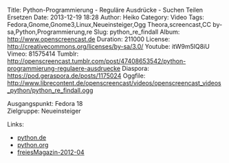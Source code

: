 Title: Python-Programmierung - Reguläre Ausdrücke - Suchen Teilen Ersetzen
Date: 2013-12-19 18:28
Author: Heiko
Category: Video
Tags: Fedora,Gnome,Gnome3,Linux,Neueinsteiger,Ogg Theora,screencast,CC by-sa,Python,Programmierung,re
Slug: python_re_findall
Album: http://www.openscreencast.de
Duration: 211000
License: http://creativecommons.org/licenses/by-sa/3.0/
Youtube: itW9m5lQ8iU
Vimeo: 81575414
Tumblr: http://openscreencast.tumblr.com/post/47408653542/python-programmierung-regulaere-ausdruecke
Diaspora: https://pod.geraspora.de/posts/1175024
Oggfile: http://www.librecontent.de/openscreencast/videos/openscreencast_videos_python/python_re_findall.ogg

Ausgangspunkt: Fedora 18  
Zielgruppe: Neueinsteiger  

Links:

  * [python.de](http://www.python.de "Link zu Python.de" )
  * [python.org](http://www.python.org "Link zu Python.org" )
  * [freiesMagazin-2012-04](http://www.freiesmagazin.de/freiesMagazin-2012-04 "Link zu freiesmagazin.de" )

